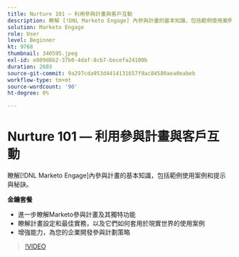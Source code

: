 ```yaml
---
title: Nurture 101 — 利用參與計畫與客戶互動
description: 瞭解 [!DNL Marketo Engage] 內參與計畫的基本知識，包括範例使用案例和秘訣與技巧。
solution: Marketo Engage
role: User
level: Beginner
kt: 9768
thumbnail: 340595.jpeg
exl-id: e809d8b2-37b0-4daf-8cb7-becefa24100b
duration: 2603
source-git-commit: 9a297cda953d4414131657f9ac84580aea0eabeb
workflow-type: tm+mt
source-wordcount: '90'
ht-degree: 0%

---
```


# Nurture 101 — 利用參與計畫與客戶互動

瞭解[!DNL Marketo Engage]內參與計畫的基本知識，包括範例使用案例和提示與秘訣。

**金鑰套餐**

* 進一步瞭解Marketo參與計畫及其獨特功能
* 瞭解計畫設定和最佳實務，以及它們如何套用於現實世界的使用案例
* 增強能力，為您的企業開發參與計劃策略

>[!VIDEO](https://video.tv.adobe.com/v/340595/?quality=12&learn=on)
